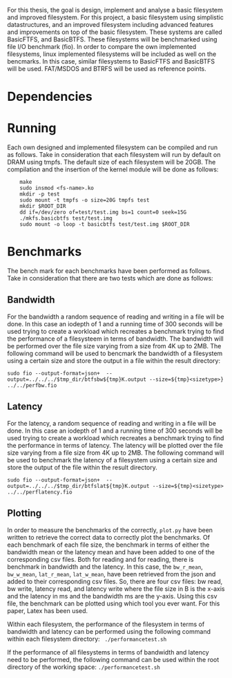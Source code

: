 For this thesis, the goal is design, implement and analyse a basic filesystem and improved filesystem. For this project, a basic filesystem using simplistic datastructures, and an improved filesystem including advanced features and improvements on top of the basic filesystem. These systems are called BasicFTFS, and BasicBTFS. These filesystems will be benchmarked using file I/O benchmark (fio). In order to compare the own implemented filesystems, linux implemented filesystems will be included as well on the bencmarks. In this case, similar filesystems to BasicFTFS and BasicBTFS will be used. FAT/MSDOS and BTRFS will be used as reference points.

# Dependencies

# Running
Each own designed and implemented filesystem can be compiled and run as follows. Take in consideration that each filesystem will run by default on DRAM using tmpfs. The default size of each filesystem will be 20GB. The compilation and the insertion of the kernel module will be done as follows:

```
    make
    sudo insmod <fs-name>.ko
    mkdir -p test
    sudo mount -t tmpfs -o size=20G tmpfs test
    mkdir $ROOT_DIR
    dd if=/dev/zero of=test/test.img bs=1 count=0 seek=15G
    ./mkfs.basicbtfs test/test.img
    sudo mount -o loop -t basicbtfs test/test.img $ROOT_DIR
```

# Benchmarks
The bench mark for each benchmarks have been performed as follows. Take in consideration that there are two tests which are done as follows:

## Bandwidth
For the bandwidth a random sequence of reading and writing in a file will be done. In this case an iodepth of 1 and a running time of 300 seconds will be used trying to create a workload which recreates a benchmark trying to find the performance of a filesysteem in terms of bandwidth. The bandwidth will be performed over the file size varying from a size from 4K up to 2MB. The following command will be used to bencmark the bandwidth of a filesystem using a certain size and store the output in a file within the result directory:

``` sudo fio --output-format=json+  --output=../../../$tmp_dir/btfsbw${tmp}K.output --size=${tmp}<sizetype>} ../../perfbw.fio ```

## Latency
For the latency, a random sequence of reading and writing in a file will be done. In this case an iodepth of 1 and a running time of 300 seconds will be used trying to create a workload which recreates a benchmark trying to find the performance in terms of latency. The latency will be plotted over the file size varying from a file size from 4K up to 2MB. The following command will be used to benchmark the latency of a filesystem using a certain size and store the output of the file within the result directory.

``` sudo fio --output-format=json+  --output=../../../$tmp_dir/btfslat${tmp}K.output --size=${tmp}<sizetype> ../../perflatency.fio ```

## Plotting
In order to measure the benchmarks of the correctly, ``` plot.py ``` have been written to retrieve the correct data to correctly plot the benchmarks. Of each benchmark of each file size, the benchmark in terms of either the bandwidth mean or the latency mean and have been added to one of the corresponding csv files. Both for reading and for reading, there is benchmark in bandwidth and the latency. In this case, the ```bw_r_mean```, ```bw_w_mean```, ```lat_r_mean```, ```lat_w_mean```, have been retrieved from the json and added to their corresponding csv files. So, there are four csv files: bw read, bw write, latency read, and latency write where the file size in B is the x-axis and the latency in ms and the bandwidth ms are the y-axis. Using this csv file, the benchmark can be plotted using which tool you ever want. For this paper, Latex has been used.

Within each filesystem, the performance of the filesystem in terms of bandwidth and latency can be performed using the following command within each filesystem directory: ``` ./performancetest.sh``` 

If the performance of all filesystems in terms of bandwidth and latency need to be performed, the following command can be used within the root directory of the working space: ```./performancetest.sh```
